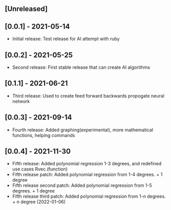 ## [Unreleased]

## [0.0.1] - 2021-05-14
- Initial release:
Test release for AI attempt with ruby
## [0.0.2] - 2021-05-25
- Second release:
First stable release that can create AI algorithms
## [0.1.1] - 2021-06-21
- Third release:
Used to create feed forward backwards propogate neural network
## [0.0.3] - 2021-09-14
- Fourth release:
Added graphing(experimental), more mathematical functions, helping commands
## [0.0.4] - 2021-11-30
- Fifth release:
Added polynomial regression 1-3 degrees, and redefined use cases Rvec.(function)
- Fifth release patch:
Added polynomial regression from 1-4 degrees. + 1 degree
- Fifth release second patch:
Added polynomial regression from 1-5 degrees. + 1 degree
- Fifth release third patch:
Added polynomial regression from 1-n degrees. + n degree (2022-01-06)
